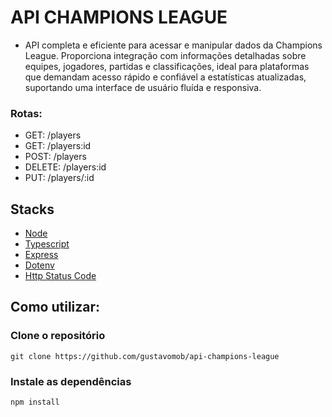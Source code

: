 # API CHAMPIONS LEAGUE
- API completa e eficiente para acessar e manipular dados da Champions League. Proporciona integração com informações detalhadas sobre equipes, jogadores, partidas e classificações, ideal para plataformas que demandam acesso rápido e confiável a estatísticas atualizadas, suportando uma interface de usuário fluída e responsiva.

### Rotas:
- GET: /players
- GET: /players:id
- POST: /players
- DELETE: /players:id
- PUT: /players/:id

## Stacks
- [Node](https://nodejs.org/docs/latest/api/)
- [Typescript](https://www.typescriptlang.org/docs/)
- [Express](https://www.npmjs.com/package/express)
- [Dotenv](https://www.npmjs.com/package/dotenv)
- [Http Status Code](https://www.npmjs.com/package/http-status-codes)

## Como utilizar:

### Clone o repositório
```
git clone https://github.com/gustavomob/api-champions-league
```
### Instale as dependências
```
npm install
```